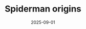 ---
title: "Spiderman origins"
src: "/photos/mocespider4.webp"
alt: "Araña de campo encontrada en poza."
w: 2560
h: 1440
date: 2025-09-01
category: macro
tags: ["araña"]
featured: true
---